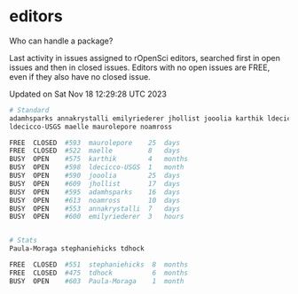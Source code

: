 # editors

Who can handle a package?

Last activity in issues assigned to rOpenSci editors, searched first in open
issues and then in closed issues. Editors with no open issues are FREE, even if
they also have no closed issue.


Updated on Sat Nov 18 12:29:28 UTC 2023

```bash
# Standard
adamhsparks annakrystalli emilyriederer jhollist jooolia karthik ldecicco
ldecicco-USGS maelle maurolepore noamross

FREE  CLOSED  #593  maurolepore    25  days
FREE  CLOSED  #522  maelle         8   days
BUSY  OPEN    #575  karthik        4   months
BUSY  OPEN    #598  ldecicco-USGS  1   month
BUSY  OPEN    #590  jooolia        25  days
BUSY  OPEN    #609  jhollist       17  days
BUSY  OPEN    #595  adamhsparks    16  days
BUSY  OPEN    #613  noamross       10  days
BUSY  OPEN    #553  annakrystalli  7   days
BUSY  OPEN    #600  emilyriederer  3   hours


# Stats
Paula-Moraga stephaniehicks tdhock

FREE  CLOSED  #551  stephaniehicks  8  months
FREE  CLOSED  #475  tdhock          6  months
BUSY  OPEN    #603  Paula-Moraga    1  month
```
